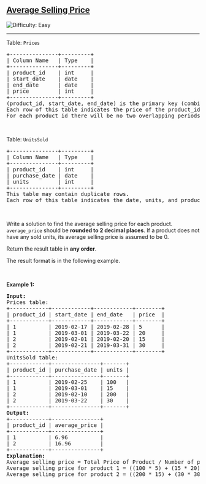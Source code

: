 <h2><a href="https://leetcode.com/problems/average-selling-price">Average Selling Price</a></h2> <img src='https://img.shields.io/badge/Difficulty-Easy-brightgreen' alt='Difficulty: Easy' /><hr><p>Table: <code>Prices</code></p>

<pre>
+---------------+---------+
| Column Name   | Type    |
+---------------+---------+
| product_id    | int     |
| start_date    | date    |
| end_date      | date    |
| price         | int     |
+---------------+---------+
(product_id, start_date, end_date) is the primary key (combination of columns with unique values) for this table.
Each row of this table indicates the price of the product_id in the period from start_date to end_date.
For each product_id there will be no two overlapping periods. That means there will be no two intersecting periods for the same product_id.
</pre>

<p>&nbsp;</p>

<p>Table: <code>UnitsSold</code></p>

<pre>
+---------------+---------+
| Column Name   | Type    |
+---------------+---------+
| product_id    | int     |
| purchase_date | date    |
| units         | int     |
+---------------+---------+
This table may contain duplicate rows.
Each row of this table indicates the date, units, and product_id of each product sold. 
</pre>

<p>&nbsp;</p>

<p>Write a solution to find the average selling price for each product. <code>average_price</code> should be <strong>rounded to 2 decimal places</strong>. If a product does not have any sold units, its average selling price is assumed to be 0.</p>

<p>Return the result table in <strong>any order</strong>.</p>

<p>The&nbsp;result format is in the following example.</p>

<p>&nbsp;</p>
<p><strong class="example">Example 1:</strong></p>

<pre>
<strong>Input:</strong> 
Prices table:
+------------+------------+------------+--------+
| product_id | start_date | end_date   | price  |
+------------+------------+------------+--------+
| 1          | 2019-02-17 | 2019-02-28 | 5      |
| 1          | 2019-03-01 | 2019-03-22 | 20     |
| 2          | 2019-02-01 | 2019-02-20 | 15     |
| 2          | 2019-02-21 | 2019-03-31 | 30     |
+------------+------------+------------+--------+
UnitsSold table:
+------------+---------------+-------+
| product_id | purchase_date | units |
+------------+---------------+-------+
| 1          | 2019-02-25    | 100   |
| 1          | 2019-03-01    | 15    |
| 2          | 2019-02-10    | 200   |
| 2          | 2019-03-22    | 30    |
+------------+---------------+-------+
<strong>Output:</strong> 
+------------+---------------+
| product_id | average_price |
+------------+---------------+
| 1          | 6.96          |
| 2          | 16.96         |
+------------+---------------+
<strong>Explanation:</strong> 
Average selling price = Total Price of Product / Number of products sold.
Average selling price for product 1 = ((100 * 5) + (15 * 20)) / 115 = 6.96
Average selling price for product 2 = ((200 * 15) + (30 * 30)) / 230 = 16.96
</pre>
